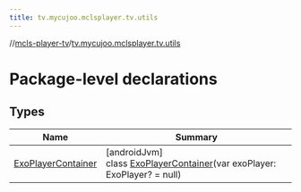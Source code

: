 ```yaml
---
title: tv.mycujoo.mclsplayer.tv.utils
---
```

//[mcls-player-tv](../../index.html)/[tv.mycujoo.mclsplayer.tv.utils](index.html)



# Package-level declarations



## Types


| Name | Summary |
|---|---|
| [ExoPlayerContainer](-exo-player-container/index.html) | [androidJvm]<br>class [ExoPlayerContainer](-exo-player-container/index.html)(var exoPlayer: ExoPlayer? = null) |

